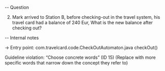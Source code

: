 -- Question

2. Mark arrived to Station B, before checking-out in the travel system, his travel card had a balance of 240 Eur, What is the new balance after checking out?  

-- Internal notes

-> Entry point: com.travelcard.code.CheckOutAutomaton.java checkOut()

Guideline violation: “Choose concrete words” (ID 15)
 (Replace with more specific words that narrow down the concept they refer to)



